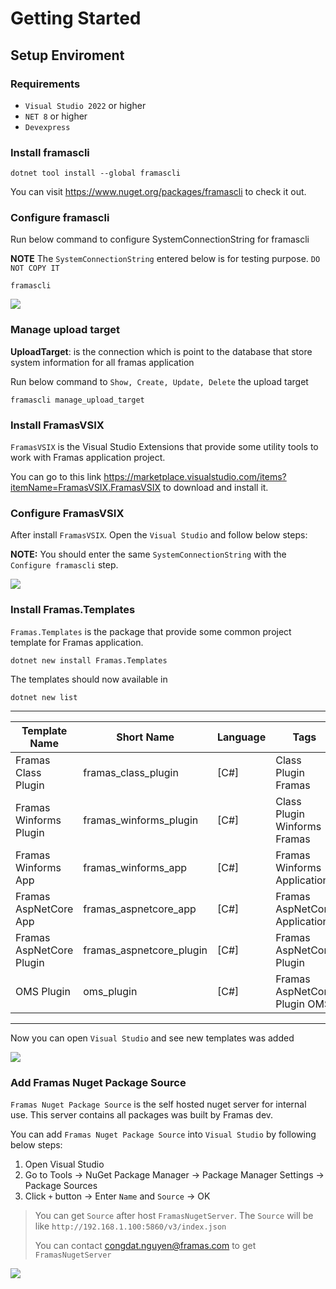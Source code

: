 # Getting Started

## Setup Enviroment

### Requirements

- `Visual Studio 2022` or higher
- `NET 8` or higher
- `Devexpress`

### Install framascli

```terminal
dotnet tool install --global framascli
```

You can visit https://www.nuget.org/packages/framascli to check it out.

### Configure framascli

Run below command to configure SystemConnectionString for framascli

**NOTE** The `SystemConnectionString` entered below is for testing purpose. `DO NOT COPY IT`

```terminal
framascli
```

![](/assets/gif/framascli_first_configure.gif)


### Manage upload target

**UploadTarget**: is the connection which is point to the database that store system information for all framas application

Run below command to `Show, Create, Update, Delete` the upload target

```terminal
framascli manage_upload_target
```

### Install FramasVSIX

`FramasVSIX` is the Visual Studio Extensions that provide some utility tools to work with Framas application project.

You can go to this link https://marketplace.visualstudio.com/items?itemName=FramasVSIX.FramasVSIX to download and install it.

### Configure FramasVSIX

After install `FramasVSIX`. Open the `Visual Studio` and follow below steps:

**NOTE:** You should enter the same `SystemConnectionString` with the `Configure framascli` step.

![](/assets/gif/framasvsix_settings.gif)

### Install Framas.Templates

`Framas.Templates` is the package that provide some common project template for Framas application.

```terminal
dotnet new install Framas.Templates
```

The templates should now available in

```terminal
dotnet new list
```

---
|Template Name                        |Short Name                 |Language  |Tags
|-----------------------------------  |-------------------------  |--------  |-----------------------------------------
|Framas Class Plugin                  |framas_class_plugin        |[C#]      |Class Plugin Framas
|Framas Winforms Plugin               |framas_winforms_plugin     |[C#]      |Class Plugin Winforms Framas
|Framas Winforms App                  |framas_winforms_app        |[C#]      |Framas Winforms Application
|Framas AspNetCore App                |framas_aspnetcore_app      |[C#]      |Framas AspNetCore Application
|Framas AspNetCore Plugin             |framas_aspnetcore_plugin   |[C#]      |Framas AspNetCore Plugin
|OMS Plugin                           |oms_plugin                 |[C#]      |Framas AspNetCore Plugin OMS
---

Now you can open `Visual Studio` and see new templates was added

![](/assets/img/vs_project_templates.png)

### Add Framas Nuget Package Source

`Framas Nuget Package Source` is the self hosted nuget server for internal use. This server contains all packages was built by Framas dev.

You can add `Framas Nuget Package Source` into `Visual Studio` by following below steps:

1. Open Visual Studio
2. Go to Tools -> NuGet Package Manager -> Package Manager Settings -> Package Sources
3. Click `+` button -> Enter `Name` and `Source` -> OK

> You can get `Source` after host `FramasNugetServer`. The `Source` will be like `http://192.168.1.100:5860/v3/index.json`
> 
> You can contact congdat.nguyen@framas.com to get `FramasNugetServer`

![](/assets/gif/vs_add_nugetpackagesource.gif)

